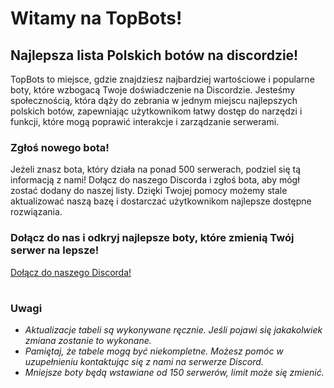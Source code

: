 
# Witamy na TopBots!
## Najlepsza lista Polskich botów na discordzie!

TopBots to miejsce, gdzie znajdziesz najbardziej wartościowe i popularne boty, które wzbogacą Twoje doświadczenie na Discordzie. Jesteśmy społecznością, która dąży do zebrania w jednym miejscu najlepszych polskich botów, zapewniając użytkownikom łatwy dostęp do narzędzi i funkcji, które mogą poprawić interakcje i zarządzanie serwerami.

### Zgłoś nowego bota!
Jeżeli znasz bota, który działa na ponad 500 serwerach, podziel się tą informacją z nami! Dołącz do naszego Discorda i zgłoś bota, aby mógł zostać dodany do naszej listy. Dzięki Twojej pomocy możemy stale aktualizować naszą bazę i dostarczać użytkownikom najlepsze dostępne rozwiązania.

### Dołącz do nas i odkryj najlepsze boty, które zmienią Twój serwer na lepsze!

[Dołącz do naszego Discorda!](https://discord.com/)

# 
# 

### Uwagi
* *Aktualizacje tabeli są wykonywane ręcznie. Jeśli pojawi się jakakolwiek zmiana zostanie to wykonane.*
* *Pamiętaj, że tabele mogą być niekompletne. Możesz pomóc w uzupełnieniu kontaktując się z nami na serwerze Discord.*
* *Mniejsze boty będą wstawiane od 150 serwerów, limit może się zmienić.*



